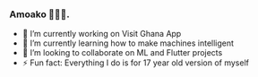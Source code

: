 ### Amoako 🧑🏾‍💻.

- 🔭 I’m currently working on Visit Ghana App
- 🌱 I’m currently learning how to make machines intelligent
- 👯 I’m looking to collaborate on ML and Flutter projects
- ⚡ Fun fact: Everything I do is for 17 year old version of myself

<!--
**Amoako419/Amoako419** is a ✨ _special_ ✨ repository because its `README.md` (this file) appears on your GitHub profile.

Here are some ideas to get you started:

- 🔭 I’m currently working on ...
- 🌱 I’m currently learning ...
- 👯 I’m looking to collaborate on ...
- 🤔 I’m looking for help with ...
- 💬 Ask me about ...
- 📫 How to reach me: ...
- 😄 Pronouns: ...
- ⚡ Fun fact: ...
-->
